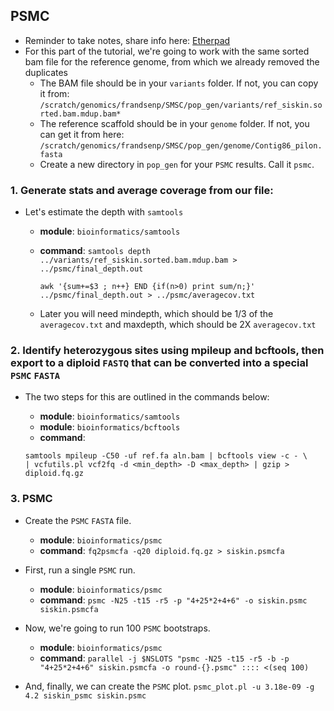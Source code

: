 ## PSMC

* Reminder to take notes, share info here: [Etherpad](https://pad.carpentries.org/2019-Oct-SMSC)
* For this part of the tutorial, we're going to work with the same sorted bam file for the reference genome, from which we already removed the duplicates
	+ The BAM file should be in your `variants` folder. If not, you can copy it from:  `/scratch/genomics/frandsenp/SMSC/pop_gen/variants/ref_siskin.sorted.bam.mdup.bam*`
	+ The reference scaffold should be in your `genome` folder. If not, you can get it from here: `/scratch/genomics/frandsenp/SMSC/pop_gen/genome/Contig86_pilon.fasta`
	+ Create a new directory in `pop_gen` for your `PSMC` results. Call it `psmc`.

### 1. Generate stats and average coverage from our file:

* Let's estimate the depth with `samtools`
	+ **module**: ```bioinformatics/samtools```
	+ **command**: 
	```samtools depth ../variants/ref_siskin.sorted.bam.mdup.bam > ../psmc/final_depth.out```

		```awk '{sum+=$3 ; n++} END {if(n>0) print sum/n;}' ../psmc/final_depth.out > ../psmc/averagecov.txt```
	
	+ Later you will need mindepth, which should be 1/3 of the `averagecov.txt` and maxdepth, which should be 2X `averagecov.txt`

### 2. Identify heterozygous sites using mpileup and bcftools, then export to a diploid `FASTQ` that can be converted into a special `PSMC` `FASTA`
* The two steps for this are outlined in the commands below:
	+ **module**: ```bioinformatics/samtools```
	+ **module**: ```bioinformatics/bcftools```
	+ **command**: 

	```
	samtools mpileup -C50 -uf ref.fa aln.bam | bcftools view -c - \
	| vcfutils.pl vcf2fq -d <min_depth> -D <max_depth> | gzip > diploid.fq.gz
	```
	

### 3. PSMC
* Create the `PSMC` `FASTA` file.
	+ **module**: ```bioinformatics/psmc```
	+ **command**: ```fq2psmcfa -q20 diploid.fq.gz > siskin.psmcfa```

* First, run a single `PSMC` run.
	+ **module**: `bioinformatics/psmc`
	+ **command**: ```psmc -N25 -t15 -r5 -p "4+25*2+4+6" -o siskin.psmc siskin.psmcfa```

* Now, we're going to run 100 `PSMC` bootstraps.
	+ **module**: `bioinformatics/psmc`
	+ **command**: ```parallel -j $NSLOTS "psmc -N25 -t15 -r5 -b -p "4+25*2+4+6" siskin.psmcfa -o round-{}.psmc" :::: <(seq 100)```

* And, finally, we can create the `PSMC` plot. 
```psmc_plot.pl -u 3.18e-09 -g 4.2 siskin_psmc siskin.psmc```